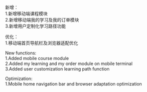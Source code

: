 新增：                          
1.新增移动端课程模块                    
2.新增移动端我的学习及我的订单模块                      
3.新增用户定制化学习路径功能                      
                  
优化：               
1.移动端首页导航栏及浏览器适配优化                

New functions:             
1.Added mobile course module                 
2.Added my learning and my order module on mobile terminal              
3.Added user customization learning path function                 
                  
             
Optimization:                 
1.Mobile home navigation bar and browser adaptation optimization                  
           
